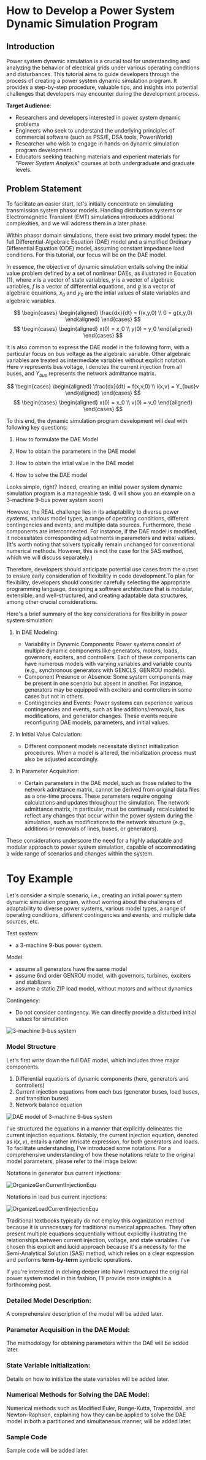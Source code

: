 # How to Develop a Power System Dynamic Simulation Program

## Introduction
Power system dynamic simulation is a crucial tool for understanding and analyzing the behavior of electrical grids under various operating conditions and disturbances. This tutorial aims to guide developers through the process of creating a power system dynamic simulation program. It provides a step-by-step procedure, valuable tips, and insights into potential challenges that developers may encounter during the development process.

**Target Audience**: 
+ Researchers and developers interested in power system dynamic problems
+ Engineers who seek to understand the underlying principles of commercial software (such as PSS/E, DSA tools, PowerWorld) 
+ Researcher who wish to engage in hands-on dynamic simulation program development.  
+ Educators seeking teaching materials and experient materials for "*Power System Analysis*" courses at both undergraduate and graduate levels.

## Problem Statement
To facilitate an easier start, let's initially concentrate on simulating transmission system phasor models. Handling distribution systems or Electromagnetic Transient (EMT) simulations introduces additional complexities, and we will address them in a later phase.

Within phasor domain simulations, there exist two primary model types: the full Differential-Algebraic Equation (DAE) model and a simplified Ordinary Differential Equation (ODE) model, assuming constant impedance load conditions. For this tutorial, our focus will be on the DAE model.

In essence, the objective of dynamic simulation entails solving the initial value problem defined by a set of nonlinear DAEs, as illustrated in Equation (1), where $x$ is a vector of state variables, $y$ is a vector of algebraic variables, $f$ is a vector of differential equations, and $g$ is a vector of algebraic equations, $x_0$ and $y_0$ are the intial values of state variables and algebraic variables. 

$$
\begin{cases}
  \begin{aligned}
  \frac{dx}{dt} = f(x,y,0) \\
  0     = g(x,y,0)
  \end{aligned}
\end{cases}
$$
$$
\begin{cases}
  \begin{aligned}
  x(0) = x_0 \\
  y(0) = y_0
  \end{aligned}
\end{cases}
$$

It is also common to express the DAE model in the following form, with a particular focus on bus voltage as the algebraic variable. Other algebraic variables are treated as intermediate variables without explicit notation. Here $v$ represents bus voltage, $i$ denotes the current injection from all buses, and $Y_{bus}$ represents the network admittance matrix.

$$
\begin{cases}
  \begin{aligned}
  \frac{dx}{dt} = f(x,v,0) \\
   i(x,v)     =  Y_{bus}v
  \end{aligned}
\end{cases}
$$
$$
\begin{cases}
  \begin{aligned}
  x(0) = x_0 \\
  v(0) = v_0
  \end{aligned}
\end{cases}
$$

To this end, the dynamic simulation program development will deal with following key questions:

1. How to formulate the DAE Model

2. How to obtain the parameters in the DAE model

3. How to obtain the intial value in the DAE model

4. How to solve the DAE model

Looks simple, right? Indeed, creating an initial power system dynamic simulation program is a manageable task. (I will show you an example on a 3-machine 9-bus power system soon) 

However, the REAL challenge lies in its adaptability to diverse power systems, various model types, a range of operating conditions, different contingencies and events, and multiple data sources. Furthermore, these components are interconnected. For instance, if the DAE model is modified, it necessitates corresponding adjustments in parameters and initial values. (It's worth noting that solvers typically remain unchanged for conventional numerical methods. However, this is not the case for the SAS method, which we will discuss separately.)

Therefore, developers should anticipate potential use cases from the outset to ensure early consideration of flexibility in code development.To plan for flexibility, developers should consider carefully selecting the appropriate programming language, designing a software architecture that is modular, extensible, and well-structured, and creating adaptable data structures, among other crucial considerations.

Here's a brief summary of the key considerations for flexibility in power system simulation:

1. In DAE Modeling:  
   + Variability in Dynamic Components: Power systems consist of multiple dynamic components like generators, motors, loads, governors, exciters, and controllers. Each of these components can have numerous models with varying variables and variable counts (e.g., synchronous generators with GENCLS, GENROU models).   
   + Component Presence or Absence: Some system components may be present in one scenario but absent in another. For instance, generators may be equipped with exciters and controllers in some cases but not in others.   
   + Contingencies and Events: Power systems can experience various contingencies and events, such as line additions/removals, bus modifications, and generator changes. These events require reconfiguring DAE models, parameters, and initial values.

2. In Initial Value Calculation:   
   + Different component models necessitate distinct initialization procedures. When a model is altered, the initialization process must also be adjusted accordingly.

3. In Parameter Acquisition:   
   + Certain parameters in the DAE model, such as those related to the network admittance matrix, cannot be derived from original data files as a one-time process. These parameters require ongoing calculations and updates throughout the simulation. The network admittance matrix, in particular, must be continually recalculated to reflect any changes that occur within the power system during the simulation, such as modifications to the network structure (e.g., additions or removals of lines, buses, or generators). 

These considerations underscore the need for a highly adaptable and modular approach to power system simulation, capable of accommodating a wide range of scenarios and changes within the system.


# Toy Example   

Let's consider a simple scenario, i.e., creating an initial power system dynamic simulation program, without worring about the challenges of adaptability to diverse power systems, various model types, a range of operating conditions, different contingencies and events, and multiple data sources, etc.

Test system: 
+ a 3-machine 9-bus power system.  

Model: 
+ assume all generators have the same model
+ assume 6nd order GENROU model, with governors, turbines, exciters and stablizers
+ assume a static ZIP load model, without motors and without dynamics

Contingency: 
+ Do not consider contingency. We can directly provide a disturbed initial values for simulation  


![3-machine 9-bus system](3m9b.png)

### Model Structure 
Let's first write down the full DAE model, which includes three major components.  
1. Differential equations of dynamic components (here, generators and controllers)
2. Current injection equations from each bus (generator buses, load buses, and transition buses)
3. Network balance equation  


![DAE model of 3-machine 9-bus system](3m9bDAEmodel.png)  

I've structured the equations in a manner that explicitly delineates the current injection equations. Notably, the current injection equation, denoted as $i(x,v)$, entails a rather intricate expression, for both generators and loads. To facilitate understanding, I've introduced some notations. For a comprehensive understanding of how these notations relate to the original model parameters, please refer to the image below:  

Notations in generator bus current injections:  

![OrganizeGenCurrentInjectionEqu](OrganizeGenCurrentInjectionEqu.png)

Notations in load bus current injections:  

![OrganizeLoadCurrentInjectionEqu](OrganizeLoadCurrentInjectionEqu.png)


Traditional textbooks typically do not employ this organization method because it is unnecessary for traditional numerical approaches. They often present multiple equations sequentially without explicitly illustrating the relationships between current injection, voltage, and state variables. I've chosen this explicit and lucid approach because it's a necessity for the Semi-Analytical Solution (SAS) method, which relies on a clear expression and performs **term-by-term** symbolic operations. 

If you're interested in delving deeper into how I restructured the original power system model in this fashion, I'll provide more insights in a forthcoming post.

### Detailed Model Description:
A comprehensive description of the model will be added later.

### Parameter Acquisition in the DAE Model:
The methodology for obtaining parameters within the DAE will be added later.

### State Variable Initialization:
Details on how to initialize the state variables will be added later.

### Numerical Methods for Solving the DAE Model:
Numerical methods such as Modified Euler, Runge-Kutta, Trapezoidal, and Newton-Raphson, explaining how they can be applied to solve the DAE model in both a partitioned and simultaneous manner, will be added later. 

### Sample Code
Sample code will be added later.






